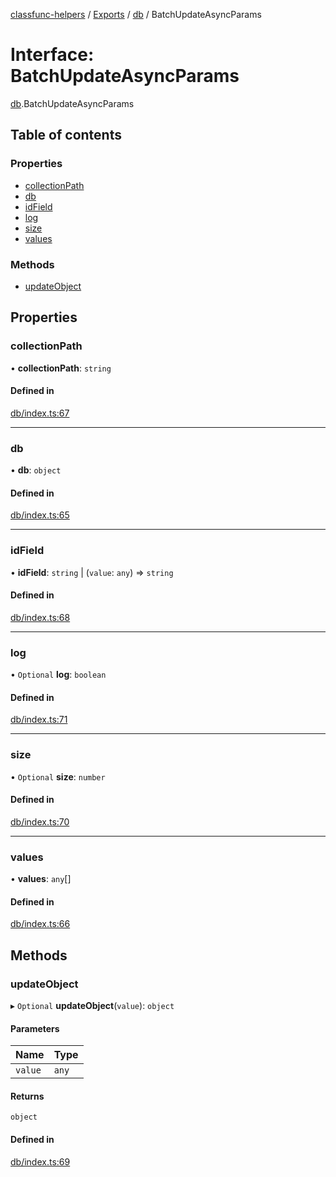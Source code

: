 [classfunc-helpers](../README.md) / [Exports](../modules.md) / [db](../modules/db.md) / BatchUpdateAsyncParams

# Interface: BatchUpdateAsyncParams

[db](../modules/db.md).BatchUpdateAsyncParams

## Table of contents

### Properties

- [collectionPath](db.BatchUpdateAsyncParams.md#collectionpath)
- [db](db.BatchUpdateAsyncParams.md#db)
- [idField](db.BatchUpdateAsyncParams.md#idfield)
- [log](db.BatchUpdateAsyncParams.md#log)
- [size](db.BatchUpdateAsyncParams.md#size)
- [values](db.BatchUpdateAsyncParams.md#values)

### Methods

- [updateObject](db.BatchUpdateAsyncParams.md#updateobject)

## Properties

### collectionPath

• **collectionPath**: `string`

#### Defined in

[db/index.ts:67](https://github.com/ClassFunc/classfunc-helpers/blob/3fa2ded/db/index.ts#L67)

___

### db

• **db**: `object`

#### Defined in

[db/index.ts:65](https://github.com/ClassFunc/classfunc-helpers/blob/3fa2ded/db/index.ts#L65)

___

### idField

• **idField**: `string` \| (`value`: `any`) => `string`

#### Defined in

[db/index.ts:68](https://github.com/ClassFunc/classfunc-helpers/blob/3fa2ded/db/index.ts#L68)

___

### log

• `Optional` **log**: `boolean`

#### Defined in

[db/index.ts:71](https://github.com/ClassFunc/classfunc-helpers/blob/3fa2ded/db/index.ts#L71)

___

### size

• `Optional` **size**: `number`

#### Defined in

[db/index.ts:70](https://github.com/ClassFunc/classfunc-helpers/blob/3fa2ded/db/index.ts#L70)

___

### values

• **values**: `any`[]

#### Defined in

[db/index.ts:66](https://github.com/ClassFunc/classfunc-helpers/blob/3fa2ded/db/index.ts#L66)

## Methods

### updateObject

▸ `Optional` **updateObject**(`value`): `object`

#### Parameters

| Name | Type |
| :------ | :------ |
| `value` | `any` |

#### Returns

`object`

#### Defined in

[db/index.ts:69](https://github.com/ClassFunc/classfunc-helpers/blob/3fa2ded/db/index.ts#L69)
